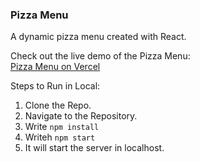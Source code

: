 ### **Pizza Menu**

A dynamic pizza menu created with React.

Check out the live demo of the Pizza Menu:  
[Pizza Menu on Vercel](https://pizza-menu-three-eta.vercel.app/)

Steps to Run in Local:

1. Clone the Repo.
2. Navigate to the Repository.
3. Write `npm install`
4. Writeh `npm start`
5. It will start the server in localhost.
